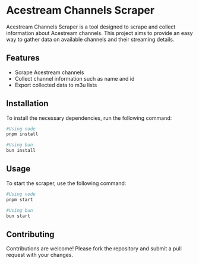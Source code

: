 # Acestream Channels Scraper

Acestream Channels Scraper is a tool designed to scrape and collect information about Acestream channels. This project aims to provide an easy way to gather data on available channels and their streaming details.

## Features

- Scrape Acestream channels
- Collect channel information such as name and id
- Export collected data to m3u lists

## Installation

To install the necessary dependencies, run the following command:

```bash
#Using node
pnpm install 

#Using bun
bun install
```

## Usage

To start the scraper, use the following command:

```bash
#Using node
pnpm start

#Using bun
bun start
```

## Contributing

Contributions are welcome! Please fork the repository and submit a pull request with your changes.
